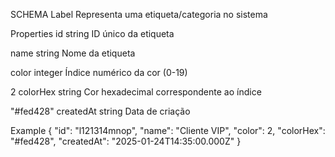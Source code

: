 SCHEMA
Label
Representa uma etiqueta/categoria no sistema

Properties
id
string
ID único da etiqueta

name
string
Nome da etiqueta

color
integer
Índice numérico da cor (0-19)

2
colorHex
string
Cor hexadecimal correspondente ao índice

"#fed428"
createdAt
string
Data de criação

Example
{
  "id": "l121314mnop",
  "name": "Cliente VIP",
  "color": 2,
  "colorHex": "#fed428",
  "createdAt": "2025-01-24T14:35:00.000Z"
}